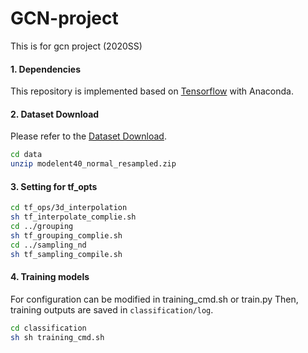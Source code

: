 # GCN-project
This is for gcn project (2020SS)

#### 1. Dependencies
This repository is implemented based on [Tensorflow](https://www.tensorflow.org/) with Anaconda.</br>

#### 2. Dataset Download
Please refer to the [Dataset Download](./data/README.md).
```bash
cd data
unzip modelent40_normal_resampled.zip
```

#### 3. Setting for tf_opts
```bash
cd tf_ops/3d_interpolation
sh tf_interpolate_complie.sh
cd ../grouping
sh tf_grouping_complie.sh
cd ../sampling_nd
sh tf_sampling_compile.sh
```

#### 4. Training models
For configuration can be modified in training_cmd.sh or train.py
Then, training outputs are saved in `classification/log`.
```bash
cd classification
sh sh training_cmd.sh 
```
